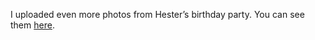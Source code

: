I uploaded even more photos from Hester’s birthday party. You can see them [here](http://picasaweb.google.com/seifertalex/Parties).